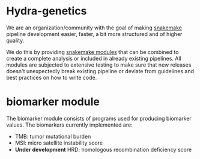 # Hydra-genetics

We are an organization/community with the goal of making [snakemake](https://snakemake.readthedocs.io/en/stable/index.html) pipeline development easier, faster, a bit more structured and of higher quality.

We do this by providing [snakemake modules](https://snakemake.readthedocs.io/en/stable/snakefiles/modularization.html#modules) that can be combined to create a complete analysis or included in already existing pipelines. All modules are subjected to extensive testing to make sure that new releases doesn't unexpectedly break existing pipeline or deviate from guidelines and best practices on how to write code.

# biomarker module
The biomarker module consists of programs used for producing biomarker values. The biomarkers currently implemented are:

 - TMB: tumor mutational burden
 - MSI: micro satellite instability score
 - **Under development** HRD: homologous recombination deﬁciency score
